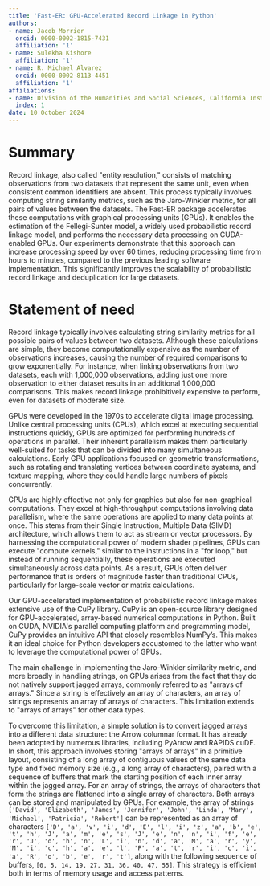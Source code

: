```yaml
---
title: 'Fast-ER: GPU-Accelerated Record Linkage in Python'
authors:
- name: Jacob Morrier
  orcid: 0000-0002-1815-7431
  affiliation: '1'
- name: Sulekha Kishore
  affiliation: '1'
- name: R. Michael Alvarez
  orcid: 0000-0002-8113-4451
  affiliation: '1'
affiliations:
- name: Division of the Humanities and Social Sciences, California Institute of Technology, USA
  index: 1
date: 10 October 2024
---
```


# Summary

Record linkage, also called "entity resolution," consists of matching observations from two datasets that represent the same unit, even when consistent common identifiers are absent. This process typically involves computing string similarity metrics, such as the Jaro-Winkler metric, for all pairs of values between the datasets. The Fast-ER package accelerates these computations with graphical processing units (GPUs). It enables the estimation of the Fellegi-Sunter model, a widely used probabilistic record linkage model, and performs the necessary data processing on CUDA-enabled GPUs. Our experiments demonstrate that this approach can increase processing speed by over 60 times, reducing processing time from hours to minutes, compared to the previous leading software implementation. This significantly improves the scalability of probabilistic record linkage and deduplication for large datasets.

# Statement of need

Record linkage typically involves calculating string similarity metrics for all possible pairs of values between two datasets. Although these calculations are simple, they become computationally expensive as the number of observations increases, causing the number of required comparisons to grow exponentially. For instance, when linking observations from two datasets, each with 1,000,000 observations, adding just one more observation to either dataset results in an additional 1,000,000 comparisons. This makes record linkage prohibitively expensive to perform, even for datasets of moderate size.

GPUs were developed in the 1970s to accelerate digital image processing. Unlike central processing units (CPUs), which excel at executing sequential instructions quickly, GPUs are optimized for performing hundreds of operations in parallel. Their inherent parallelism makes them particularly well-suited for tasks that can be divided into many simultaneous calculations. Early GPU applications focused on geometric transformations, such as rotating and translating vertices between coordinate systems, and texture mapping, where they could handle large numbers of pixels concurrently.

GPUs are highly effective not only for graphics but also for non-graphical computations. They excel at high-throughput computations involving data parallelism, where the same operations are applied to many data points at once. This stems from their Single Instruction, Multiple Data (SIMD) architecture, which allows them to act as stream or vector processors. By harnessing the computational power of modern shader pipelines, GPUs can execute "compute kernels," similar to the instructions in a "for loop," but instead of running sequentially, these operations are executed simultaneously across data points.  As a result, GPUs often deliver performance that is orders of magnitude faster than traditional CPUs, particularly for large-scale vector or matrix calculations.

Our GPU-accelerated implementation of probabilistic record linkage makes extensive use of the CuPy library. CuPy is an open-source library designed for GPU-accelerated, array-based numerical computations in Python. Built on CUDA, NVIDIA's parallel computing platform and programming model, CuPy provides an intuitive API that closely resembles NumPy’s. This makes it an ideal choice for Python developers accustomed to the latter who want to leverage the computational power of GPUs.

The main challenge in implementing the Jaro-Winkler similarity metric, and more broadly in handling strings, on GPUs arises from the fact that they do not natively support jagged arrays, commonly referred to as "arrays of arrays." Since a string is effectively an array of characters, an array of strings represents an array of arrays of characters. This limitation extends to "arrays of arrays" for other data types.

To overcome this limitation, a simple solution is to convert jagged arrays into a different data structure: the Arrow columnar format. It has already been adopted by numerous libraries, including PyArrow and RAPIDS cuDF. In short, this approach involves storing "arrays of arrays" in a primitive layout, consisting of a long array of contiguous values of the same data type and fixed memory size (e.g., a long array of characters), paired with a sequence of buffers that mark the starting position of each inner array within the jagged array. For an array of strings, the arrays of characters that form the strings are flattened into a single array of characters. Both arrays can be stored and manipulated by GPUs. For example, the array of strings `['David', 'Elizabeth', 'James', 'Jennifer', 'John', 'Linda', 'Mary', 'Michael', 'Patricia', 'Robert']` can be represented as an array of characters `['D', 'a', 'v', 'i', 'd', 'E', 'l', 'i', 'z', 'a', 'b', 'e', 't', 'h', 'J', 'a', 'm', 'e', 's', 'J', 'e', 'n', 'n', 'i', 'f', 'e', 'r', 'J', 'o', 'h', 'n', 'L', 'i', 'n', 'd', 'a', 'M', 'a', 'r', 'y', 'M', 'i', 'c', 'h', 'a', 'e', 'l', 'P', 'a', 't', 'r', 'i', 'c', 'i', 'a', 'R', 'o', 'b', 'e', 'r', 't']`, along with the following sequence of buffers, `[0, 5, 14, 19, 27, 31, 36, 40, 47, 55]`. This strategy is efficient both in terms of memory usage and access patterns. 

<!--- Description of Experiment Results (with figures?) -->
